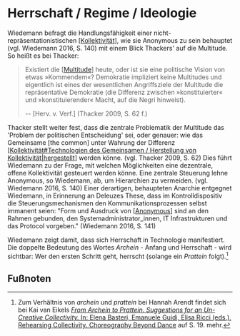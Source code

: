# Herrschaft / Regime / Ideologie

Wiedemann befragt die Handlungsfähigkeit einer nicht-repräsentationistischen [[Kollektivität]], wie sie Anonymous zu sein behauptet (vgl. Wiedemann 2016, S. 140) mit einem Blick Thackers' auf die Multitude. So heißt es bei Thacker:
> Existiert die [[Multitude]] heute, oder ist sie eine politische Vision von etwas »Kommendem«? Demokratie impliziert keine Multitudes und eigentlich ist eines der wesentlichen Angriffsziele der Multitude die repräsentative Demokratie (die Differenz zwischen »konstituierter« und »konstituierender« Macht, auf die Negri hinweist).
> 
> -- [Herv. v. Verf.] (Thacker 2009, S. 62 f.)

Thacker stellt weiter fest, dass die zentrale Problematik der Multitude das 'Problem der politischen Entscheidung' sei, oder genauer: wie das Gemeinsame [the common] unter Wahrung der Differenz [[Kollektivität#Technologien des Gemeinsamen / Herstellung von Kollektivität|hergestellt]] werden könne. (vgl. Thacker 2009, S. 62)
Dies führt Wiedemann zu der Frage, mit welchen Möglichkeiten eine dezentrale, offene Kollektivität gesteuert werden könne. Eine zentrale Steuerung lehne Anonymous, so Wiedemann, ab, um Hierarchien zu vermeiden. (vgl. Wiedemann 2016, S. 140)
Einer derartigen, behaupteten Anarchie entgegnet Wiedemann, in Erinnerung an Deleuzes These, dass im Kontrolldispositiv die Steuerungsmechanismen den Kommunikationsprozessen selbst immanent seien: "Form und Ausdruck von [[Anonymous]] sind an den Rahmen gebunden, den Systemadministrator_innen, IT Infrastrukturen und das Protocol vorgeben." (Wiedemann 2016, S. 141)

Wiedemann zeigt damit, dass sich Herrschaft in Technologie manifestiert. Die doppelte Bedeutung des Wortes _Archein_ - Anfang und Herrschaft - wird sichtbar: Wer den ersten Schritt geht, herrscht (solange ein _Prattein_ folgt).[^1]

## Fußnoten
[^1]: Zum Verhältnis von _archein_ und _prattein_ bei Hannah Arendt findet sich bei Kai van Eikels [_From Archein to Prattein. Suggestions for an Un-Creative Collectivity._ In: Elena Basteri, Emanuele Guidi, Elisa Ricci (eds.), Rehearsing Collectivity. Choreography Beyond Dance](https://www.academia.edu/33153315/From_Archein_to_Prattein._Suggestions_for_an_Un-Creative_Collectivity._In_Elena_Basteri_Emanuele_Guidi_Elisa_Ricci_eds._Rehearsing_Collectivity._Choreography_Beyond_Dance) auf S. 19. mehr.

[//begin]: # "Autogenerated link references for markdown compatibility"
[Kollektivität]: Kollektivität.md "(Ambiguitäten der) Kollektivität"
[Multitude]: Multitude.md "Multitude"
[Kollektivität#Technologien des Gemeinsamen / Herstellung von Kollektivität|hergestellt]: Kollektivität.md "(Ambiguitäten der) Kollektivität"
[Anonymous]: Anonymous.md "Anonymous"
[//end]: # "Autogenerated link references"